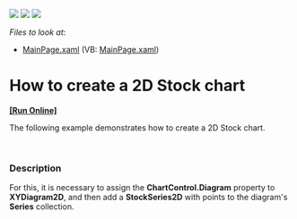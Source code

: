 <!-- default badges list -->
![](https://img.shields.io/endpoint?url=https://codecentral.devexpress.com/api/v1/VersionRange/128567805/11.2.5%2B)
[![](https://img.shields.io/badge/Open_in_DevExpress_Support_Center-FF7200?style=flat-square&logo=DevExpress&logoColor=white)](https://supportcenter.devexpress.com/ticket/details/E3716)
[![](https://img.shields.io/badge/📖_How_to_use_DevExpress_Examples-e9f6fc?style=flat-square)](https://docs.devexpress.com/GeneralInformation/403183)
<!-- default badges end -->
<!-- default file list -->
*Files to look at*:

* [MainPage.xaml](./CS/StockChart/MainPage.xaml) (VB: [MainPage.xaml](./VB/StockChart/MainPage.xaml))
<!-- default file list end -->
# How to create a 2D Stock chart
<!-- run online -->
**[[Run Online]](https://codecentral.devexpress.com/e3716)**
<!-- run online end -->


<p>The following example demonstrates how to create a 2D Stock chart.</p><br />



<h3>Description</h3>

<p>For this, it is necessary to assign the <strong>ChartControl.Diagram</strong> property to <strong>XYDiagram2D</strong>, and then add a <strong>StockSeries2D</strong> with points to the diagram&#39;s <strong>Series</strong> collection.</p><br />


<br/>


